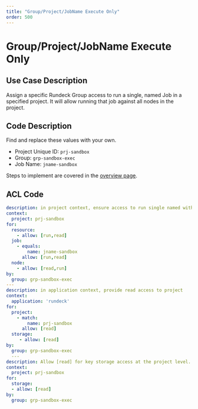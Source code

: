 ```yaml
---
title: "Group/Project/JobName Execute Only"
order: 500
---
```


# Group/Project/JobName Execute Only

## Use Case Description

Assign a specific Rundeck Group access to run a single, named Job in a specified project.  It will allow running that job against all nodes in the project.

## Code Description
Find and replace these values with your own.
- Project Unique ID: `prj-sandbox`
- Group: `grp-sandbox-exec`
- Job Name: `jname-sandbox`

Steps to implement are covered in the [overview page](index.md).

## ACL Code

``` yaml
description: in project context, ensure access to run single named with any node
context:
  project: prj-sandbox
for:
  resource:
    - allow: [run,read]
  job:
    - equals:
        name: jname-sandbox
      allow: [run,read]
  node:
    - allow: [read,run]
by:
  group: grp-sandbox-exec
---
description: in application context, provide read access to project
context:
  application: 'rundeck'
for:
  project:
    - match:
        name: prj-sandbox
      allow: [read]
  storage:
     - allow: [read]
by:
  group: grp-sandbox-exec
  ---
description: Allow [read] for key storage access at the project level.  If accessing keys outside the project context, you'll need a comparable system-level rule.
context:
  project: prj-sandbox
for:
  storage:
  - allow: [read]
by:
  group: grp-sandbox-exec
```